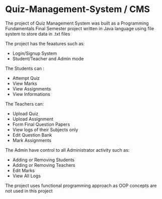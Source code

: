 # Quiz-Management-System / CMS

The project of Quiz Management System was built as a Programming Fundamentals Final Semester project written in Java language using file system to store data in .txt files

The project has the feaatures such as:

  - Login/Signup System
  - Student/Teacher and Admin mode
  
  The Students can : 
  - Attempt Quiz
  - View Marks
  - View Assignments
  - View Informations

  The Teachers can:
  - Upload Quiz
  - Upload Assignment
  - Form Final Question Papers
  - View logs of their Subjects only
  - Edit Question Bank
  - Mark Assignments
    
  The Admin have control to all Administrator activity such as:
  - Adding or Removing Students
  - Adding or Removing Teachers
  - Edit Marks
  - View All Logs
    
The project uses functional programming approach as OOP concepts are not used in this project

